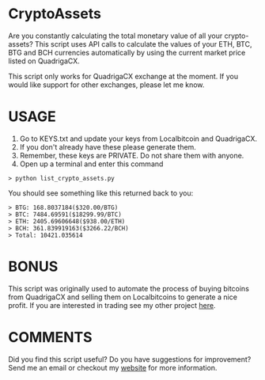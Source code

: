# CryptoAssets
Are you constantly calculating the total monetary value of all your crypto-assets? This script uses API calls to calculate the values of your ETH, BTC, BTG and BCH currencies automatically by using the current market price listed on QuadrigaCX.

This script only works for QuadrigaCX exchange at the moment. If you would like support for other exchanges, please let me know.



# USAGE

 1. Go to KEYS.txt and update your keys from Localbitcoin and QuadrigaCX.
 2. If you don't already have these please generate them.
 3. Remember, these keys are PRIVATE. Do not share them with anyone.
 4. Open up a terminal and enter this command
```
> python list_crypto_assets.py
```
You should see something like this returned back to you:
```
> BTG: 168.8037184($320.00/BTG)
> BTC: 7484.69591($18299.99/BTC)
> ETH: 2405.69606648($938.00/ETH)
> BCH: 361.839919163($3266.22/BCH)
> Total: 10421.035614
```

# BONUS
This script was originally used to automate the process of buying bitcoins from QuadrigaCX and selling them on Localbitcoins to generate a nice profit. If you are interested in trading see my other project [here](https://github.com/omarabid59/Bitcoin_LBTC_Trading).


# COMMENTS
Did you find this script useful? Do you have suggestions for improvement? Send me an email or checkout my [website](http://omar-abid.com) for more information.
